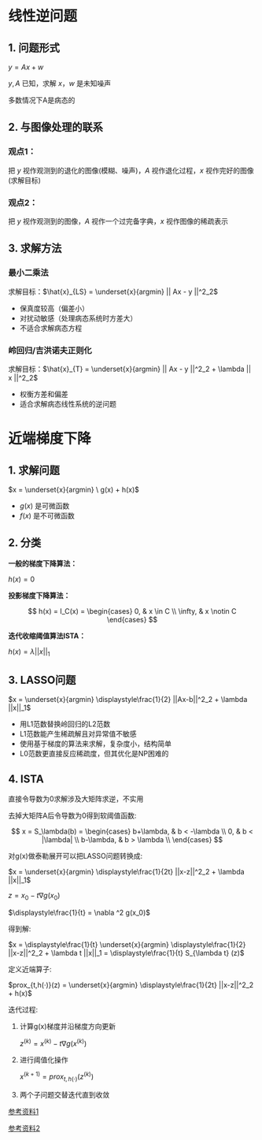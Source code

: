# 线性逆问题

## 1. 问题形式

$y = Ax + w$

$y, A$ 已知，求解 $x$，$w$ 是未知噪声

多数情况下A是病态的

## 2. 与图像处理的联系

### 观点1：

把 $y$ 视作观测到的退化的图像(模糊、噪声)，$A$ 视作退化过程，$x$ 视作完好的图像(求解目标)

### 观点2：

把 $y$ 视作观测到的图像，$A$ 视作一个过完备字典，$x$ 视作图像的稀疏表示

## 3. 求解方法

### 最小二乘法

求解目标：$\hat{x}_{LS} = \underset{x}{argmin} || Ax - y ||^2_2$

- 保真度较高（偏差小）
- 对扰动敏感（处理病态系统时方差大）
- 不适合求解病态方程

### 岭回归/吉洪诺夫正则化

求解目标：$\hat{x}_{T} = \underset{x}{argmin} || Ax - y ||^2_2 + \lambda || x ||^2_2$

- 权衡方差和偏差
- 适合求解病态线性系统的逆问题

# 近端梯度下降

## 1. 求解问题

$x = \underset{x}{argmin} \ g(x) + h(x)$

- $g(x)$ 是可微函数
- $f(x)$ 是不可微函数

## 2. 分类

**一般的梯度下降算法：**

$h(x) = 0$

**投影梯度下降算法：**

$$
h(x) = I_C(x) = \begin{cases}
                    0,      & x \in C \\
                    \infty, & x \notin C
                \end{cases}
$$

**迭代收缩阈值算法ISTA：**

$h(x) = \lambda||x||_1$

## 3. LASSO问题

$x = \underset{x}{argmin} \displaystyle\frac{1}{2} ||Ax-b||^2_2 + \lambda ||x||_1$

- 用L1范数替换岭回归的L2范数
- L1范数能产生稀疏解且对异常值不敏感
- 使用基于梯度的算法来求解，复杂度小，结构简单
- L0范数更直接反应稀疏度，但其优化是NP困难的

## 4. ISTA

直接令导数为0求解涉及大矩阵求逆，不实用

去掉大矩阵A后令导数为0得到软阈值函数:

$$
x = S_\lambda(b) = \begin{cases}
                        b+\lambda, & b < -\lambda \\
                        0,         & b < |\lambda| \\
                        b-\lambda, & b > \lambda \\
                    \end{cases}
$$

对g(x)做泰勒展开可以把LASSO问题转换成:

$x = \underset{x}{argmin} \displaystyle\frac{1}{2t} ||x-z||^2_2 + \lambda ||x||_1$

$z = x_0 - t \nabla g(x_0)$

$\displaystyle\frac{1}{t} = \nabla ^2 g(x_0)$

得到解:

$x = \displaystyle\frac{1}{t} \underset{x}{argmin} \displaystyle\frac{1}{2} ||x-z||^2_2 + \lambda t ||x||_1 = \displaystyle\frac{1}{t} S_{\lambda t} (z)$

定义近端算子:

$prox_{t,h(·)}(z) = \underset{x}{argmin} \displaystyle\frac{1}{2t} ||x-z||^2_2 + h(x)$

迭代过程:

1. 计算g(x)梯度并沿梯度方向更新

    $z^{(k)} = x^{(k)} - t\nabla g(x^{(k)})$

2. 进行阈值化操作

    $x^{(k+1)} = prox_{t,h(·)}(z^{(k)})$

3. 两个子问题交替迭代直到收敛


[参考资料1](https://www.cnblogs.com/louisanu/p/12045861.html)

[参考资料2](https://www.bilibili.com/video/BV1AS4y1q76x/?spm_id_from=333.999.0.0&vd_source=37fcec25f2327f81f5fcc1392e6da46c)